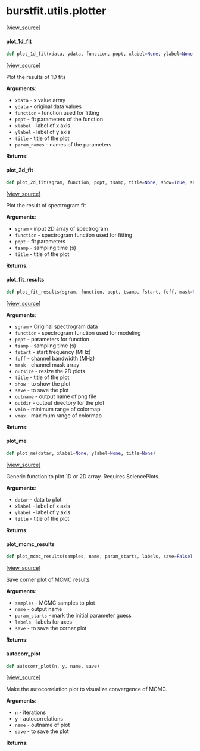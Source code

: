 <a name="burstfit.utils.plotter"></a>
# burstfit.utils.plotter

[[view_source]](https://github.com/thepetabyteproject/burstfit/blob/d2a59b6cca4f8d56113504e79416bde1ab64ffea/burstfit/utils/plotter.py#L1)

<a name="burstfit.utils.plotter.plot_1d_fit"></a>
#### plot\_1d\_fit

```python
def plot_1d_fit(xdata, ydata, function, popt, xlabel=None, ylabel=None, title=None, param_names=[], show=True, save=False, outname="1d_fit_res")
```

[[view_source]](https://github.com/thepetabyteproject/burstfit/blob/d2a59b6cca4f8d56113504e79416bde1ab64ffea/burstfit/utils/plotter.py#L12)

Plot the results of 1D fits

**Arguments**:

- `xdata` - x value array
- `ydata` - original data values
- `function` - function used for fitting
- `popt` - fit parameters of the function
- `xlabel` - label of x axis
- `ylabel` - label of y axis
- `title` - title of the plot
- `param_names` - names of the parameters
  

**Returns**:


<a name="burstfit.utils.plotter.plot_2d_fit"></a>
#### plot\_2d\_fit

```python
def plot_2d_fit(sgram, function, popt, tsamp, title=None, show=True, save=False, outname="2d_fit_res", outdir=None)
```

[[view_source]](https://github.com/thepetabyteproject/burstfit/blob/d2a59b6cca4f8d56113504e79416bde1ab64ffea/burstfit/utils/plotter.py#L73)

Plot the result of spectrogram fit

**Arguments**:

- `sgram` - input 2D array of spectrogram
- `function` - spectrogram function used for fitting
- `popt` - fit parameters
- `tsamp` - sampling time (s)
- `title` - title of the plot
  

**Returns**:


<a name="burstfit.utils.plotter.plot_fit_results"></a>
#### plot\_fit\_results

```python
def plot_fit_results(sgram, function, popt, tsamp, fstart, foff, mask=None, outsize=None, title=None, show=True, save=False, outname="2d_fit_res", outdir=None, vmin=None, vmax=None)
```

[[view_source]](https://github.com/thepetabyteproject/burstfit/blob/d2a59b6cca4f8d56113504e79416bde1ab64ffea/burstfit/utils/plotter.py#L143)

**Arguments**:

- `sgram` - Original spectrogram data
- `function` - spectrogram function used for modeling
- `popt` - parameters for function
- `tsamp` - sampling time (s)
- `fstart` - start frequency (MHz)
- `foff` - channel bandwidth (MHz)
- `mask` - channel mask array
- `outsize` - resize the 2D plots
- `title` - title of the plot
- `show` - to show the plot
- `save` - to save the plot
- `outname` - output name of png file
- `outdir` - output directory for the plot
- `vmin` - minimum range of colormap
- `vmax` - maximum range of colormap
  

**Returns**:


<a name="burstfit.utils.plotter.plot_me"></a>
#### plot\_me

```python
def plot_me(datar, xlabel=None, ylabel=None, title=None)
```

[[view_source]](https://github.com/thepetabyteproject/burstfit/blob/d2a59b6cca4f8d56113504e79416bde1ab64ffea/burstfit/utils/plotter.py#L269)

Generic function to plot 1D or 2D array.
Requires SciencePlots.

**Arguments**:

- `datar` - data to plot
- `xlabel` - label of x axis
- `ylabel` - label of y axis
- `title` - title of the plot
  

**Returns**:


<a name="burstfit.utils.plotter.plot_mcmc_results"></a>
#### plot\_mcmc\_results

```python
def plot_mcmc_results(samples, name, param_starts, labels, save=False)
```

[[view_source]](https://github.com/thepetabyteproject/burstfit/blob/d2a59b6cca4f8d56113504e79416bde1ab64ffea/burstfit/utils/plotter.py#L301)

Save corner plot of MCMC results

**Arguments**:

- `samples` - MCMC samples to plot
- `name` - output name
- `param_starts` - mark the initial parameter guess
- `labels` - labels for axes
- `save` - to save the corner plot
  

**Returns**:


<a name="burstfit.utils.plotter.autocorr_plot"></a>
#### autocorr\_plot

```python
def autocorr_plot(n, y, name, save)
```

[[view_source]](https://github.com/thepetabyteproject/burstfit/blob/d2a59b6cca4f8d56113504e79416bde1ab64ffea/burstfit/utils/plotter.py#L342)

Make the autocorrelation plot to visualize convergence of MCMC.

**Arguments**:

- `n` - iterations
- `y` - autocorrelations
- `name` - outname of plot
- `save` - to save the plot
  

**Returns**:


